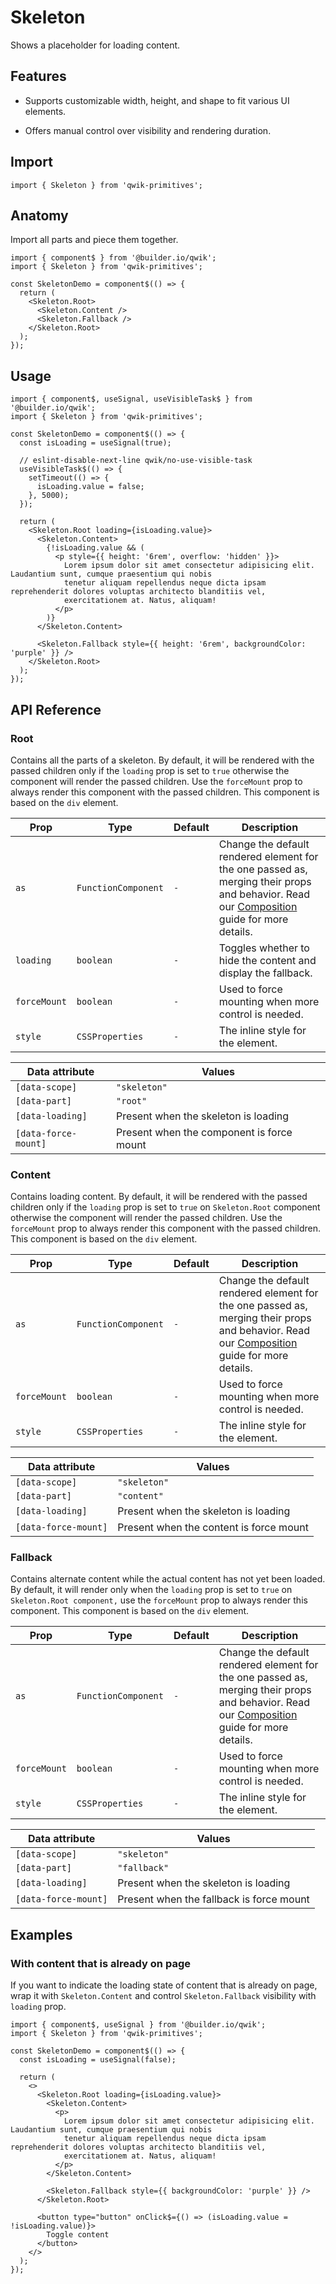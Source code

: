 # Skeleton

Shows a placeholder for loading content.

## Features

- Supports customizable width, height, and shape to fit various UI elements.

- Offers manual control over visibility and rendering duration.

## Import

```tsx
import { Skeleton } from 'qwik-primitives';
```

## Anatomy

Import all parts and piece them together.

```tsx
import { component$ } from '@builder.io/qwik';
import { Skeleton } from 'qwik-primitives';

const SkeletonDemo = component$(() => {
  return (
    <Skeleton.Root>
      <Skeleton.Content />
      <Skeleton.Fallback />
    </Skeleton.Root>
  );
});
```

## Usage

```tsx
import { component$, useSignal, useVisibleTask$ } from '@builder.io/qwik';
import { Skeleton } from 'qwik-primitives';

const SkeletonDemo = component$(() => {
  const isLoading = useSignal(true);

  // eslint-disable-next-line qwik/no-use-visible-task
  useVisibleTask$(() => {
    setTimeout(() => {
      isLoading.value = false;
    }, 5000);
  });

  return (
    <Skeleton.Root loading={isLoading.value}>
      <Skeleton.Content>
        {!isLoading.value && (
          <p style={{ height: '6rem', overflow: 'hidden' }}>
            Lorem ipsum dolor sit amet consectetur adipisicing elit. Laudantium sunt, cumque praesentium qui nobis
            tenetur aliquam repellendus neque dicta ipsam reprehenderit dolores voluptas architecto blanditiis vel,
            exercitationem at. Natus, aliquam!
          </p>
        )}
      </Skeleton.Content>

      <Skeleton.Fallback style={{ height: '6rem', backgroundColor: 'purple' }} />
    </Skeleton.Root>
  );
});
```

## API Reference

### Root

Contains all the parts of a skeleton. By default, it will be rendered with the passed children only if the `loading` prop is set to `true` otherwise the component will render the passed children. Use the `forceMount` prop to always render this component with the passed children. This component is based on the `div` element.

| Prop         | Type                | Default | Description                                                                                                                                                                                                                             |
| ------------ | ------------------- | ------- | --------------------------------------------------------------------------------------------------------------------------------------------------------------------------------------------------------------------------------------- |
| `as`         | `FunctionComponent` | `-`     | Change the default rendered element for the one passed as, merging their props and behavior. Read our [Composition](https://github.com/ZAHON/qwik-primitives/blob/main/packages/primitives/docs/composition.md) guide for more details. |
| `loading`    | `boolean`           | `-`     | Toggles whether to hide the content and display the fallback.                                                                                                                                                                           |
| `forceMount` | `boolean`           | `-`     | Used to force mounting when more control is needed.                                                                                                                                                                                     |
| `style`      | `CSSProperties`     | `-`     | The inline style for the element.                                                                                                                                                                                                       |

| Data attribute       | Values                                    |
| -------------------- | ----------------------------------------- |
| `[data-scope]`       | `"skeleton"`                              |
| `[data-part]`        | `"root"`                                  |
| `[data-loading]`     | Present when the skeleton is loading      |
| `[data-force-mount]` | Present when the component is force mount |

### Content

Contains loading content. By default, it will be rendered with the passed children only if the `loading` prop is set to `true` on `Skeleton.Root` component otherwise the component will render the passed children. Use the `forceMount` prop to always render this component with the passed children. This component is based on the `div` element.

| Prop         | Type                | Default | Description                                                                                                                                                                                                                             |
| ------------ | ------------------- | ------- | --------------------------------------------------------------------------------------------------------------------------------------------------------------------------------------------------------------------------------------- |
| `as`         | `FunctionComponent` | `-`     | Change the default rendered element for the one passed as, merging their props and behavior. Read our [Composition](https://github.com/ZAHON/qwik-primitives/blob/main/packages/primitives/docs/composition.md) guide for more details. |
| `forceMount` | `boolean`           | `-`     | Used to force mounting when more control is needed.                                                                                                                                                                                     |
| `style`      | `CSSProperties`     | `-`     | The inline style for the element.                                                                                                                                                                                                       |

| Data attribute       | Values                                  |
| -------------------- | --------------------------------------- |
| `[data-scope]`       | `"skeleton"`                            |
| `[data-part]`        | `"content"`                             |
| `[data-loading]`     | Present when the skeleton is loading    |
| `[data-force-mount]` | Present when the content is force mount |

### Fallback

Contains alternate content while the actual content has not yet been loaded. By default, it will render only when the `loading` prop is set to `true` on `Skeleton.Root component,` use the `forceMount` prop to always render this component. This component is based on the `div` element.

| Prop         | Type                | Default | Description                                                                                                                                                                                                                             |
| ------------ | ------------------- | ------- | --------------------------------------------------------------------------------------------------------------------------------------------------------------------------------------------------------------------------------------- |
| `as`         | `FunctionComponent` | `-`     | Change the default rendered element for the one passed as, merging their props and behavior. Read our [Composition](https://github.com/ZAHON/qwik-primitives/blob/main/packages/primitives/docs/composition.md) guide for more details. |
| `forceMount` | `boolean`           | `-`     | Used to force mounting when more control is needed.                                                                                                                                                                                     |
| `style`      | `CSSProperties`     | `-`     | The inline style for the element.                                                                                                                                                                                                       |

| Data attribute       | Values                                   |
| -------------------- | ---------------------------------------- |
| `[data-scope]`       | `"skeleton"`                             |
| `[data-part]`        | `"fallback"`                             |
| `[data-loading]`     | Present when the skeleton is loading     |
| `[data-force-mount]` | Present when the fallback is force mount |

## Examples

### With content that is already on page

If you want to indicate the loading state of content that is already on page, wrap it with `Skeleton.Content` and control `Skeleton.Fallback` visibility with `loading` prop.

```tsx
import { component$, useSignal } from '@builder.io/qwik';
import { Skeleton } from 'qwik-primitives';

const SkeletonDemo = component$(() => {
  const isLoading = useSignal(false);

  return (
    <>
      <Skeleton.Root loading={isLoading.value}>
        <Skeleton.Content>
          <p>
            Lorem ipsum dolor sit amet consectetur adipisicing elit. Laudantium sunt, cumque praesentium qui nobis
            tenetur aliquam repellendus neque dicta ipsam reprehenderit dolores voluptas architecto blanditiis vel,
            exercitationem at. Natus, aliquam!
          </p>
        </Skeleton.Content>

        <Skeleton.Fallback style={{ backgroundColor: 'purple' }} />
      </Skeleton.Root>

      <button type="button" onClick$={() => (isLoading.value = !isLoading.value)}>
        Toggle content
      </button>
    </>
  );
});
```
